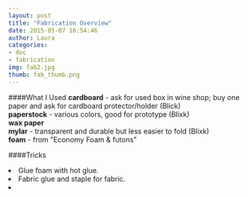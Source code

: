 ```yaml
---
layout: post
title: "Fabrication Overview"
date: 2015-05-07 16:54:46
author: Laura
categories: 
- doc
- fabrication
img: fab2.jpg
thumb: fab_thumb.png
---
```


####What I Used
<b>cardboard</b> - ask for used box in wine shop; buy one paper and ask for cardboard protector/holder (Blick)<br>
<b>paperstock</b> - various colors, good for prototype (Blixk)<br>
<b>wax paper</b><br>
<b>mylar</b> - transparent and durable but less easier to fold (Blixk)<br>
<b>foam</b> - from "Economy Foam & futons"<br>

<!--more-->
####Tricks
<li>Glue foam with hot glue.</li>
<li>Fabric glue and staple for fabric.</li>
<li></li>

